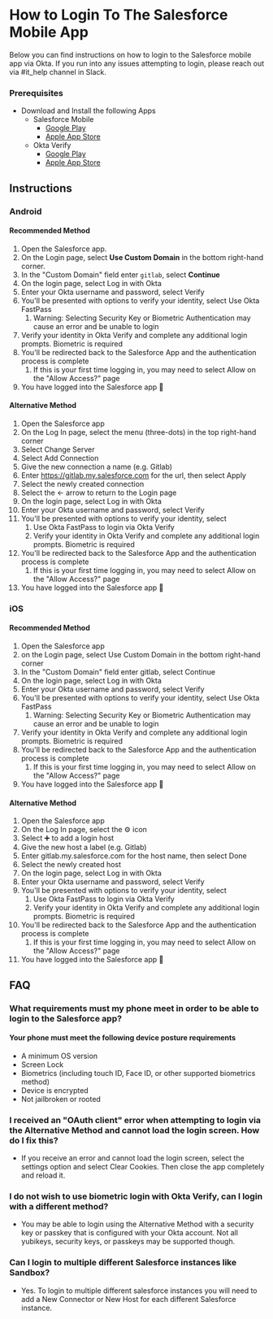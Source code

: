 # How to Login To The Salesforce Mobile App

Below you can find instructions on how to login to the Salesforce mobile app via Okta. If you run into any issues attempting to login, please reach out via #it_help channel in Slack.

### Prerequisites

* Download and Install the following Apps
  * Salesforce Mobile
    * [Google Play](https://play.google.com/store/apps/details?id=com.salesforce.chatter)
    * [Apple App Store](https://play.google.com/store/apps/details?id=com.salesforce.chatter)
  * Okta Verify  
    * [Google Play](https://play.google.com/store/apps/details?id=com.okta.android.auth)
    * [Apple App Store](https://play.google.com/store/apps/details?id=com.okta.android.auth)

## Instructions

### Android

#### Recommended Method

1. Open the Salesforce app.
2. On the Login page, select **Use Custom Domain** in the bottom right-hand corner.
3. In the "Custom Domain" field enter `gitlab`, select **Continue**
4. On the login page, select Log in with Okta
5. Enter your Okta username and password, select Verify
6. You'll be presented with options to verify your identity, select Use Okta FastPass
    1. Warning: Selecting Security Key or Biometric Authentication may cause an error and be unable to login
7. Verify your identity in Okta Verify and complete any additional login prompts. Biometric is required
8. You'll be redirected back to the Salesforce App and the authentication process is complete
    1. If this is your first time logging in, you may need to select Allow on the "Allow Access?" page
9. You have logged into the Salesforce app 🎉

#### Alternative Method

1. Open the Salesforce app
2. On the Log In page, select the menu (three-dots) in the top right-hand corner
3. Select Change Server
4. Select Add Connection
5. Give the new connection a name (e.g. Gitlab)
6. Enter https://gitlab.my.salesforce.com for the url, then select Apply
7. Select the newly created connection
8. Select the <- arrow to return to the Login page
9. On the login page, select Log in with Okta
10. Enter your Okta username and password, select Verify
11. You'll be presented with options to verify your identity, select
    1. Use Okta FastPass to login via Okta Verify
    2. Verify your identity in Okta Verify and complete any additional login prompts. Biometric is required
12. You'll be redirected back to the Salesforce App and the authentication process is complete
    1. If this is your first time logging in, you may need to select Allow on the "Allow Access?" page
13. You have logged into the Salesforce app 🎉

### iOS

#### Recommended Method

1. Open the Salesforce app
2. on the Login page, select Use Custom Domain in the bottom right-hand corner
3. In the "Custom Domain" field enter gitlab, select Continue
4. On the login page, select Log in with Okta
5. Enter your Okta username and password, select Verify
6. You'll be presented with options to verify your identity, select Use Okta FastPass
    1. Warning: Selecting Security Key or Biometric Authentication may cause an error and be unable to login
7. Verify your identity in Okta Verify and complete any additional login prompts. Biometric is required
8. You'll be redirected back to the Salesforce App and the authentication process is complete
    1. If this is your first time logging in, you may need to select Allow on the "Allow Access?" page
9. You have logged into the Salesforce app 🎉

#### Alternative Method

1. Open the Salesforce app
2. On the Log In page, select the ⚙ icon
3. Select ➕ to add a login host
4. Give the new host a label (e.g. Gitlab)
5. Enter gitlab.my.salesforce.com for the host name, then select Done
6. Select the newly created host
7. On the login page, select Log in with Okta
8. Enter your Okta username and password, select Verify
9. You'll be presented with options to verify your identity, select
    1. Use Okta FastPass to login via Okta Verify
    2. Verify your identity in Okta Verify and complete any additional login prompts. Biometric is required
10. You'll be redirected back to the Salesforce App and the authentication process is complete
    1. If this is your first time logging in, you may need to select Allow on the "Allow Access?" page
11. You have logged into the Salesforce app 🎉

## FAQ

### What requirements must my phone meet in order to be able to login to the Salesforce app?

#### Your phone must meet the following device posture requirements

* A minimum OS version
* Screen Lock
* Biometrics (including touch ID, Face ID, or other supported biometrics method)
* Device is encrypted
* Not jailbroken or rooted

### I received an "OAuth client" error when attempting to login via the Alternative Method and cannot load the login screen. How do I fix this?

* If you receive an error and cannot load the login screen, select the settings option and select Clear Cookies. Then close the app completely and reload it.

### I do not wish to use biometric login with Okta Verify, can I login with a different method?

* You may be able to login using the Alternative Method with a security key or passkey that is configured with your Okta account. Not all yubikeys, security keys, or passkeys may be supported though.

### Can I login to multiple different Salesforce instances like Sandbox?

* Yes. To login to multiple different salesforce instances you will need to add a New Connector or New Host for each different Salesforce instance.

